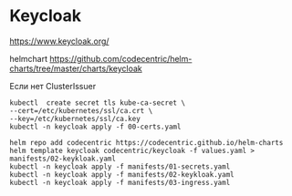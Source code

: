 # Keycloak

https://www.keycloak.org/

helmchart https://github.com/codecentric/helm-charts/tree/master/charts/keycloak

Если нет ClusterIssuer 

    kubectl  create secret tls kube-ca-secret \
    --cert=/etc/kubernetes/ssl/ca.crt \
    --key=/etc/kubernetes/ssl/ca.key
    kubectl -n keycloak apply -f 00-certs.yaml

    helm repo add codecentric https://codecentric.github.io/helm-charts
    helm template keycloak codecentric/keycloak -f values.yaml > manifests/02-keykloak.yaml
    kubectl -n keycloak apply -f manifests/01-secrets.yaml
    kubectl -n keycloak apply -f manifests/02-keykloak.yaml
    kubectl -n keycloak apply -f manifests/03-ingress.yaml
